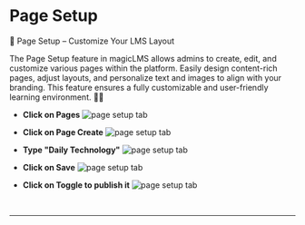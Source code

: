 # Page Setup

📄 Page Setup – Customize Your LMS Layout

The Page Setup feature in magicLMS allows admins to create, edit, and customize various pages within the platform. Easily design content-rich pages, adjust layouts, and personalize text and images to align with your branding. This feature ensures a fully customizable and user-friendly learning environment. 🎨✨

- **Click on Pages**
![page setup tab](https://cdn.imjol.com/MagicLMS/Docs/pages%20setup/Step1.png)


- **Click on Page Create**
![page setup tab](https://cdn.imjol.com/MagicLMS/Docs/pages%20setup/Step2.png)


- **Type "Daily Technology"**
![page setup tab](https://cdn.imjol.com/MagicLMS/Docs/pages%20setup/Step3.png)


- **Click on Save**
![page setup tab](https://cdn.imjol.com/MagicLMS/Docs/pages%20setup/Step4.png)


- **Click on Toggle to publish it**
![page setup tab](https://cdn.imjol.com/MagicLMS/Docs/pages%20setup/Step5.png)

<br/>

***

